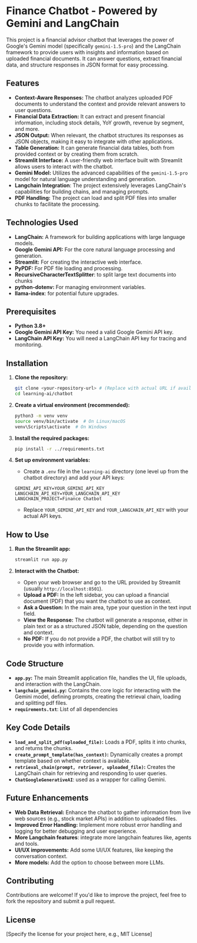 # Finance Chatbot - Powered by Gemini and LangChain

This project is a financial advisor chatbot that leverages the power of Google's Gemini model (specifically `gemini-1.5-pro`) and the LangChain framework to provide users with insights and information based on uploaded financial documents. It can answer questions, extract financial data, and structure responses in JSON format for easy processing.

## Features

*   **Context-Aware Responses:** The chatbot analyzes uploaded PDF documents to understand the context and provide relevant answers to user questions.
*   **Financial Data Extraction:** It can extract and present financial information, including stock details, YoY growth, revenue by segment, and more.
*   **JSON Output:** When relevant, the chatbot structures its responses as JSON objects, making it easy to integrate with other applications.
*   **Table Generation:** It can generate financial data tables, both from provided context or by creating them from scratch.
*   **Streamlit Interface:** A user-friendly web interface built with Streamlit allows users to interact with the chatbot.
*   **Gemini Model:** Utilizes the advanced capabilities of the `gemini-1.5-pro` model for natural language understanding and generation.
* **Langchain Integration**: The project extensively leverages LangChain's capabilities for building chains, and managing prompts.
* **PDF Handling:** The project can load and split PDF files into smaller chunks to facilitate the processing.

## Technologies Used

*   **LangChain:** A framework for building applications with large language models.
*   **Google Gemini API:**  For the core natural language processing and generation.
*   **Streamlit:** For creating the interactive web interface.
*   **PyPDF:** For PDF file loading and processing.
*   **RecursiveCharacterTextSplitter**: to split large text documents into chunks
*   **python-dotenv:** For managing environment variables.
* **llama-index**: for potential future upgrades.

## Prerequisites

*   **Python 3.8+**
*   **Google Gemini API Key:**  You need a valid Google Gemini API key.
*   **LangChain API Key:** You will need a LangChain API key for tracing and monitoring.

## Installation

1.  **Clone the repository:**
    ```bash
    git clone <your-repository-url> # (Replace with actual URL if available)
    cd learning-ai/chatbot
    ```

2.  **Create a virtual environment (recommended):**
    ```bash
    python3 -m venv venv
    source venv/bin/activate  # On Linux/macOS
    venv\Scripts\activate  # On Windows
    ```

3.  **Install the required packages:**
    ```bash
    pip install -r ../requirements.txt
    ```

4.  **Set up environment variables:**

    *   Create a `.env` file in the `learning-ai` directory (one level up from the chatbot directory) and add your API keys:

    ```properties
    GEMINI_API_KEY=YOUR_GEMINI_API_KEY
    LANGCHAIN_API_KEY=YOUR_LANGCHAIN_API_KEY
    LANGCHAIN_PROJECT=Finance Chatbot
    ```

    *   Replace `YOUR_GEMINI_API_KEY` and `YOUR_LANGCHAIN_API_KEY` with your actual API keys.

## How to Use

1.  **Run the Streamlit app:**
    ```bash
    streamlit run app.py
    ```

2.  **Interact with the Chatbot:**

    *   Open your web browser and go to the URL provided by Streamlit (usually `http://localhost:8501`).
    *   **Upload a PDF:** In the left sidebar, you can upload a financial document (PDF) that you want the chatbot to use as context.
    *   **Ask a Question:** In the main area, type your question in the text input field.
    *   **View the Response:** The chatbot will generate a response, either in plain text or as a structured JSON table, depending on the question and context.
    *   **No PDF:** If you do not provide a PDF, the chatbot will still try to provide you with information.

## Code Structure

*   **`app.py`:** The main Streamlit application file, handles the UI, file uploads, and interaction with the LangChain.
*   **`langchain_gemini.py`:** Contains the core logic for interacting with the Gemini model, defining prompts, creating the retrieval chain, loading and splitting pdf files.
* **`requirements.txt`**: List of all dependencies

## Key Code Details

*   **`load_and_split_pdf(uploaded_file)`:** Loads a PDF, splits it into chunks, and returns the chunks.
*   **`create_prompt_template(has_context)`:** Dynamically creates a prompt template based on whether context is available.
*   **`retrieval_chain(prompt, retriever, uploaded_file)`:** Creates the LangChain chain for retrieving and responding to user queries.
* **`ChatGoogleGenerativeAI`**: used as a wrapper for calling Gemini.

## Future Enhancements

*   **Web Data Retrieval:** Enhance the chatbot to gather information from live web sources (e.g., stock market APIs) in addition to uploaded files.
*   **Improved Error Handling:** Implement more robust error handling and logging for better debugging and user experience.
* **More Langchain features**: integrate more langchain features like, agents and tools.
*   **UI/UX improvements:** Add some UI/UX features, like keeping the conversation context.
*   **More models:** Add the option to choose between more LLMs.

## Contributing

Contributions are welcome! If you'd like to improve the project, feel free to fork the repository and submit a pull request.

## License

[Specify the license for your project here, e.g., MIT License]
